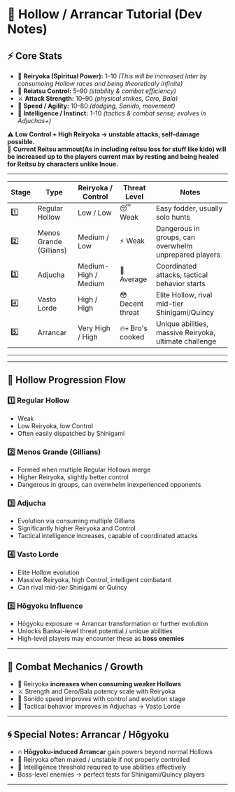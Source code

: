 # 👹 Hollow / Arrancar Tutorial (Dev Notes)

## ⚡ Core Stats
- 🌌 **Reiryoka (Spiritual Power):** 1–10 *(This will be increased later by consumoing Hollow races and being theoreticaly infinite)*
- 🌌 **Reiatsu Control:** 5–90 *(stability & combat efficiency)*  
- ⚔️ **Attack Strength:** 10–90 *(physical strikes, Cero, Bala)*  
- 💨 **Speed / Agility:** 10–80 *(dodging, Sonído, movement)*  
- 🧠 **Intelligence / Instinct:** 1-10 *(tactics & combat sense; evolves in Adjuchas+)*  

⚠️ **Low Control + High Reiryoka → unstable attacks, self-damage possible.**  
📝 **Current Reitsu ammout(As in including reitsu loss for stuff like kido) will be increased up to the players current max by resting and being healed for Reitsu by characters unlike Inoue.**

---

| Stage | Type                        | Reiryoka / Control  | Threat Level           | Notes                                              |
|-------|-----------------------------|---------------------|------------------------|---------------------------------------------------|
| 1️⃣    | Regular Hollow              | Low / Low           | 😴 Weak               | Easy fodder, usually solo hunts                  |
| 2️⃣    | Menos Grande (Gillians)     | Medium / Low        | ⚡ Weak               | Dangerous in groups, can overwhelm unprepared players |
| 3️⃣    | Adjucha                     | Medium-High / Medium| 💪 Average            | Coordinated attacks, tactical behavior starts    |
| 4️⃣    | Vasto Lorde                 | High / High         | 😳 Decent threat      | Elite Hollow, rival mid-tier Shinigami/Quincy   |
| 5️⃣    | Arrancar                    | Very High / High    | 🔥💀 Bro's cooked     | Unique abilities, massive Reiryoka, ultimate challenge |

---

---

## 📘 Hollow Progression Flow

### 1️⃣ Regular Hollow
- Weak  
- Low Reiryoka, low Control  
- Often easily dispatched by Shinigami  

### 2️⃣ Menos Grande (Gillians)
- Formed when multiple Regular Hollows merge  
- Higher Reiryoka, slightly better control  
- Dangerous in groups, can overwhelm inexperienced opponents  

### 3️⃣ Adjucha
- Evolution via consuming multiple Gillians  
- Significantly higher Reiryoka and Control  
- Tactical intelligence increases, capable of coordinated attacks  

### 4️⃣ Vasto Lorde
- Elite Hollow evolution  
- Massive Reiryoka, high Control, intelligent combatant  
- Can rival mid-tier Shinigami or Quincy  

### 5️⃣ Hōgyoku Influence
- Hōgyoku exposure → Arrancar transformation or further evolution  
- Unlocks Bankai-level threat potential / unique abilities  
- High-level players may encounter these as **boss enemies**  

---

## 🚀 Combat Mechanics / Growth
- 🌌 Reiryoka **increases when consuming weaker Hollows**  
- ⚔️ Strength and Cero/Bala potency scale with Reiryoka  
- 💨 Sonído speed improves with control and evolution stage  
- 🧠 Tactical behavior improves in Adjuchas → Vasto Lorde  

---

## 🌀 Special Notes: Arrancar / Hōgyoku
- 🔥 **Hōgyoku-induced Arrancar** gain powers beyond normal Hollows  
- 🌌 Reiryoka often maxed / unstable if not properly controlled  
- 🧠 Intelligence threshold required to use abilities effectively  
- Boss-level enemies → perfect tests for Shinigami/Quincy players  

---
